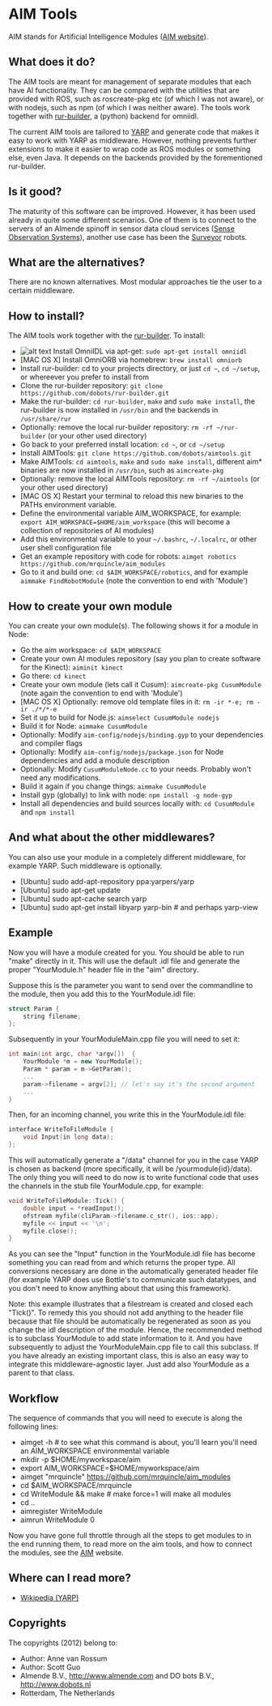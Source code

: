 <!-- Uses markdown syntax for neat display at github -->

# AIM Tools
AIM stands for Artificial Intelligence Modules ([AIM website](http://mrquincle.github.io/aim-bzr/)).

## What does it do?
The AIM tools are meant for management of separate modules that each have AI functionality. They can be compared with the utilities that are provided with ROS, such as roscreate-pkg etc (of which I was not aware), or with nodejs, such as npm (of which I was neither aware). The tools work together with [rur-builder](https://github.com/mrquincle/rur-builder), a (python) backend for omniidl.

The current AIM tools are tailored to [YARP](http://eris.liralab.it/yarp/) and generate code that makes it easy to work with YARP as middleware. However, nothing prevents further extensions to make it easier to wrap code as ROS modules or something else, even Java. It depends on the backends provided by the forementioned rur-builder.

## Is it good?
The maturity of this software can be improved. However, it has been used already in quite some different scenarios. One of them is to connect to the servers of an Almende spinoff in sensor data cloud services ([Sense Observation Systems](http://sense-os.nl)), another use case has been the [Surveyor](http://www.surveyor.com/SRV_info.html) robots.

## What are the alternatives?
There are no known alternatives. Most modular approaches tie the user to a certain middleware.

## How to install?
The AIM tools work together with the [rur-builder](https://github.com/mrquincle/rur-builder). To install:

* ![alt text](https://raw.github.com/dobots/aimtools/master/docs/ubuntu.png "Ubuntu") Install OmniIDL via apt-get: `sudo apt-get install omniidl`
* [MAC OS X] Install OmniORB via homebrew: `brew install omniorb`
* Install rur-builder: cd to your projects directory, or just `cd ~`, `cd ~/setup`, or whereever you prefer to install from
* Clone the rur-builder repository: `git clone https://github.com/dobots/rur-builder.git`
* Make the rur-builder: `cd rur-builder`, `make` and `sudo make install`, the rur-builder is now installed in `/usr/bin` and the backends in `/usr/share/rur`
* Optionally: remove the local rur-builder repository: `rm -rf ~/rur-builder` (or your other used directory)
* Go back to your preferred install location: `cd ~`, or `cd ~/setup`
* Install AIMTools: `git clone https://github.com/dobots/aimtools.git`
* Make AIMTools: `cd aimtools`, `make` and `sudo make install`, different aim* binaries are now installed in `/usr/bin`, such as `aimcreate-pkg`
* Optionally: remove the local AIMTools repository: `rm -rf ~/aimtools` (or your other used directory)
* [MAC OS X] Restart your terminal to reload this new binaries to the PATHs environment variable.
* Define the environmental variable AIM\_WORKSPACE, for example: `export AIM_WORKSPACE=$HOME/aim_workspace` (this will become a collection of repositories of AI modules)
* Add this environmental variable to your `~/.bashrc`, `~/.localrc`, or other user shell configuration file
* Get an example repository with code for robots: `aimget robotics https://github.com/mrquincle/aim_modules`
* Go to it and build one: `cd $AIM_WORKSPACE/robotics`, and for example `aimmake FindRobotModule` (note the convention to end with 'Module')

## How to create your own module

You can create your own module(s). The following shows it for a module in Node:

* Go the aim workspace: `cd $AIM_WORKSPACE`
* Create your own AI modules repository (say you plan to create software for the Kinect): `aiminit kinect` 
* Go there: `cd kinect`
* Create your own module (lets call it Cusum): `aimcreate-pkg CusumModule` (note again the convention to end with 'Module')
* [MAC OS X] Optionally: remove old template files in it: `rm -ir *-e; rm -ir ./*/*-e` 
* Set it up to build for Node.js: `aimselect CusumModule nodejs`
* Build it for Node: `aimmake CusumModule`
* Optionally: Modify `aim-config/nodejs/binding.gyp` to your dependencies and compiler flags
* Optionally: Modify `aim-config/nodejs/package.json` for Node dependencies and add a module description
* Optionally: Modify `CusumModuleNode.cc` to your needs. Probably won't need any modifications.
* Build it again if you change things: `aimmake CusumModule`
* Install gyp (globally) to link with node: `npm install -g node-gyp`
* Install all dependencies and build sources locally with: `cd CusumModule` and `npm install`

## And what about the other middlewares?

You can also use your module in a completely different middleware, for example YARP. Such middleware is optionally. 

* [Ubuntu] sudo add-apt-repository ppa:yarpers/yarp
* [Ubuntu] sudo apt-get update
* [Ubuntu] sudo apt-cache search yarp
* [Ubuntu] sudo apt-get install libyarp yarp-bin # and perhaps yarp-view

## Example
Now you will have a module created for you. You should be able to run "make" directly in it. This will use the default .idl file and generate the proper "YourModule.h" header file in the "aim" directory.

Suppose this is the parameter you want to send over the commandline to the module, then you add this to the YourModule.idl file:

```cpp
struct Param {
	string filename;
};
```

Subsequently in your YourModuleMain.cpp file you will need to set it:

```cpp
int main(int argc, char *argv[])  {
	YourModule *m = new YourModule();
	Param * param = m->GetParam();
	...
	param->filename = argv[2]; // let's say it's the second argument
	...
}
```

Then, for an incoming channel, you write this in the YourModule.idl file:

```cpp
interface WriteToFileModule {
	void Input(in long data);
};
```

This will automatically generate a "/data" channel for you in the case YARP is chosen as backend (more specifically, it will be /yourmodule{id}/data). The only thing you will need to do now is to write functional code that uses the channels in the stub file YourModule.cpp, for example:

```cpp
void WriteToFileModule::Tick() {
	double input = *readInput();
	ofstream myfile(cliParam->filename.c_str(), ios::app);
	myfile << input << '\n';
	myfile.close();
}
```

As you can see the "Input" function in the YourModule.idl file has become something you can read from and which returns the proper type. All conversions necessary are done in the automatically generated header file (for example YARP does use Bottle's to communicate such datatypes, and you don't need to know anything about that using this framework).

Note: this example illustrates that a filestream is created and closed each "Tick()". To remedy this you should not add anything to the header file because that file should be automatically be regenerated as soon as you change the idl description of the module. Hence, the recommended method is to subclass YourModule to add state information to it. And you have subsequently to adjust the YourModuleMain.cpp file to call this subclass. If you have already an existing important class, this is also an easy way to integrate this middleware-agnostic layer. Just add also YourModule as a parent to that class.

## Workflow

The sequence of commands that you will need to execute is along the following lines:

* aimget -h # to see what this command is about, you'll learn you'll need an AIM_WORKSPACE environmental variable
* mkdir -p $HOME/myworkspace/aim
* export AIM_WORKSPACE=$HOME/myworkspace/aim
* aimget "mrquincle" https://github.com/mrquincle/aim_modules
* cd $AIM_WORKSPACE/mrquincle
* cd WriteModule && make # make force=1 will make all modules
* cd ..
* aimregister WriteModule
* aimrun WriteModule 0

Now you have gone full throttle through all the steps to get modules to in the end running them, to read more on the aim tools, and how to connect the modules, see the [AIM](http://mrquincle.github.com/aim-bzr/) website.

## Where can I read more?
* [Wikipedia (YARP)](http://en.wikipedia.org/wiki/YARP)

## Copyrights
The copyrights (2012) belong to:

- Author: Anne van Rossum
- Author: Scott Guo
- Almende B.V., http://www.almende.com and DO bots B.V., http://www.dobots.nl
- Rotterdam, The Netherlands
